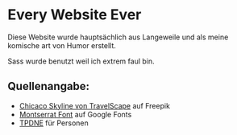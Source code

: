 # Every Website Ever

Diese Website wurde hauptsächlich aus Langeweile und als meine komische art von Humor erstellt.

Sass wurde benutzt weil ich extrem faul bin.

## Quellenangabe:

- [Chicaco Skyline von TravelScape](https://de.freepik.com/fotos-kostenlos/die-skyline-der-innenstadt-von-chicago-in-der-abenddaemmerung-mit-wolkenkratzern-ueber-dem-michigansee-mit-klarem-blauem-himmel_26767682.htm) auf Freepik
- [Montserrat Font](https://fonts.google.com/specimen/Montserrat) auf Google Fonts
- [TPDNE](https://thispersondoesnotexist.com/) für Personen
